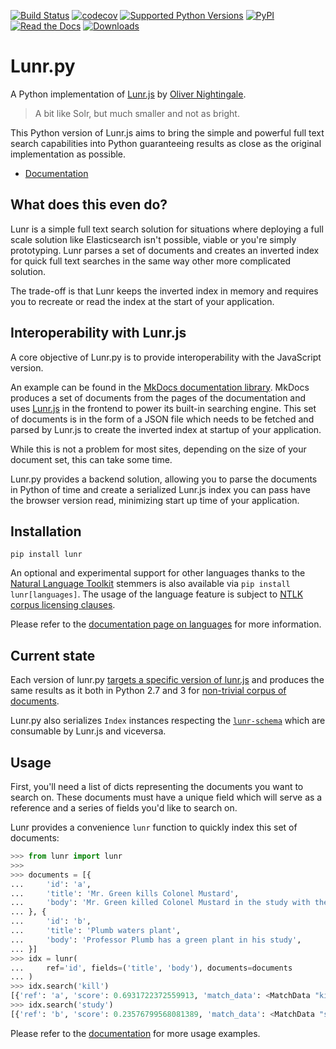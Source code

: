 [![Build Status](https://travis-ci.org/yeraydiazdiaz/lunr.py.svg?branch=master)](https://travis-ci.org/yeraydiazdiaz/lunr.py)
[![codecov](https://codecov.io/gh/yeraydiazdiaz/lunr.py/branch/master/graph/badge.svg)](https://codecov.io/gh/yeraydiazdiaz/lunr.py)
[![Supported Python Versions](https://img.shields.io/pypi/pyversions/lunr.svg)](https://pypi.org/project/lunr/)
[![PyPI](https://img.shields.io/pypi/v/lunr.svg)](https://pypi.org/project/lunr/)
[![Read the Docs](https://img.shields.io/readthedocs/lunr.svg)](http://lunr.readthedocs.io/en/latest/)
[![Downloads](http://pepy.tech/badge/lunr)](http://pepy.tech/project/lunr)

# Lunr.py

A Python implementation of [Lunr.js](https://lunrjs.com) by [Oliver Nightingale](https://github.com/olivernn).

> A bit like Solr, but much smaller and not as bright.

This Python version of Lunr.js aims to bring the simple and powerful full text search
capabilities into Python guaranteeing results as close as the original
implementation as possible.

- [Documentation](http://lunr.readthedocs.io/en/latest/)

## What does this even do?

Lunr is a simple full text search solution for situations where deploying a full
scale solution like Elasticsearch isn't possible, viable or you're simply prototyping.
Lunr parses a set of documents and creates an inverted index for quick full text
searches in the same way other more complicated solution.

The trade-off is that Lunr keeps the inverted index in memory and requires you
to recreate or read the index at the start of your application.

## Interoperability with Lunr.js

A core objective of Lunr.py is to provide interoperability with the JavaScript version.

An example can be found in the [MkDocs documentation library](http://www.mkdocs.org/).
MkDocs produces a set of documents from the pages of the documentation and uses
[Lunr.js](https://lunrjs.com) in the frontend to power its built-in searching
engine. This set of documents is in the form of a JSON file which needs to be
fetched and parsed by Lunr.js to create the inverted index at startup of your application.

While this is not a problem for most sites, depending on the size of your document
set, this can take some time.

Lunr.py provides a backend solution, allowing you to parse the documents in Python
of time and create a serialized Lunr.js index you can pass have the browser
version read, minimizing start up time of your application.

## Installation

`pip install lunr`

An optional and experimental support for other languages thanks to the
[Natural Language Toolkit](http://www.nltk.org/) stemmers is also available via
`pip install lunr[languages]`. The usage of the language feature is subject to
[NTLK corpus licensing clauses](https://github.com/nltk/nltk#redistributing).

Please refer to the
[documentation page on languages](https://lunr.readthedocs.io/en/latest/languages/)
for more information.

## Current state

Each version of lunr.py
[targets a specific version of lunr.js](https://github.com/yeraydiazdiaz/lunr.py/blob/master/lunr/__init__.py#L12)
and produces the same results as it both in Python 2.7 and 3 for
[non-trivial corpus of documents](https://github.com/yeraydiazdiaz/lunr.py/blob/master/tests/acceptance_tests/fixtures/mkdocs_index.json).

Lunr.py also serializes `Index` instances respecting the
[`lunr-schema`](https://github.com/olivernn/lunr-schema) which are consumable by
Lunr.js and viceversa.

## Usage

First, you'll need a list of dicts representing the documents you want to search on.
These documents must have a unique field which will serve as a reference and a
series of fields you'd like to search on.

Lunr provides a convenience `lunr` function to quickly index this set of documents:

```python
>>> from lunr import lunr
>>>
>>> documents = [{
...     'id': 'a',
...     'title': 'Mr. Green kills Colonel Mustard',
...     'body': 'Mr. Green killed Colonel Mustard in the study with the candlestick.',
... }, {
...     'id': 'b',
...     'title': 'Plumb waters plant',
...     'body': 'Professor Plumb has a green plant in his study',
... }]
>>> idx = lunr(
...     ref='id', fields=('title', 'body'), documents=documents
... )
>>> idx.search('kill')
[{'ref': 'a', 'score': 0.6931722372559913, 'match_data': <MatchData "kill">}]
>>> idx.search('study')
[{'ref': 'b', 'score': 0.23576799568081389, 'match_data': <MatchData "studi">}, {'ref': 'a', 'score': 0.2236629211724517, 'match_data': <MatchData "studi">}]
```

Please refer to the [documentation](http://lunr.readthedocs.io/en/latest/)
for more usage examples.
